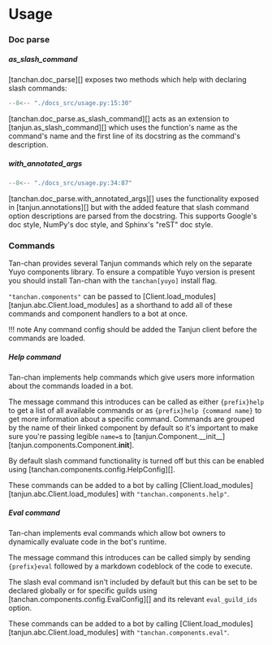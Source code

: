 # Usage

### Doc parse

##### as_slash_command

[tanchan.doc_parse][] exposes two methods which help with declaring slash commands:

```py
--8<-- "./docs_src/usage.py:15:30"
```

[tanchan.doc_parse.as_slash_command][] acts as an extension to [tanjun.as_slash_command][]
which uses the function's name as the command's name and the first line of its docstring
as the command's description.

##### with_annotated_args

```py
--8<-- "./docs_src/usage.py:34:87"
```

[tanchan.doc_parse.with_annotated_args][] uses the functionality exposed in [tanjun.annotations][]
but with the added feature that slash command option descriptions are parsed from the docstring.
This supports Google's doc style, NumPy's doc style, and Sphinx's "reST" doc style.

### Commands

Tan-chan provides several Tanjun commands which rely on the separate Yuyo
components library. To ensure a compatible Yuyo version is present you
should install Tan-chan with the `tanchan[yuyo]` install flag.

`"tanchan.components"` can be passed to
[Client.load_modules][tanjun.abc.Client.load_modules] as a shorthand to
add all of these commands and component handlers to a bot at once.

!!! note
    Any command config should be added the Tanjun client before the commands
    are loaded.

##### Help command

Tan-chan implements help commands which give users more information about
the commands loaded in a bot.

The message command this introduces can be called as either `{prefix}help` to
get a list of all available commands or as `{prefix}help {command name}` to get
more information about a specific command. Commands are grouped by the name of
their linked component by default so it's important to make sure you're passing
legible `name=`s to
[tanjun.Component.\_\_init\_\_][tanjun.components.Component.__init__].

By default slash command functionality is turned off but this can be enabled
using [tanchan.components.config.HelpConfig][].

These commands can be added to a bot by calling
[Client.load_modules][tanjun.abc.Client.load_modules] with
`"tanchan.components.help"`.

##### Eval command

Tan-chan implements eval commands which allow bot owners to dynamically
evaluate code in the bot's runtime.

The message command this introduces can be called simply by sending
`{prefix}eval` followed by a markdown codeblock of the code to execute.

The slash eval command isn't included by default but this can be set to be
declared globally or for specific guilds using
[tanchan.components.config.EvalConfig][] and its relevant `eval_guild_ids`
option.

These commands can be added to a bot by calling
[Client.load_modules][tanjun.abc.Client.load_modules] with
`"tanchan.components.eval"`.
